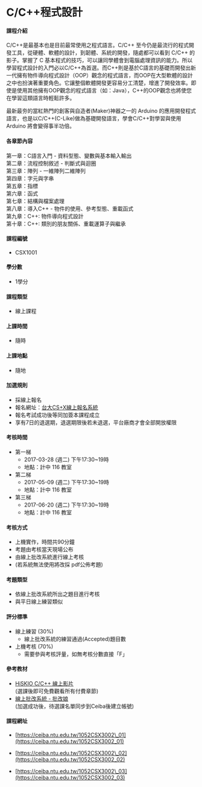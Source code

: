 # C/C++程式設計

#### 課程介紹

C/C++是最基本也是目前最常使用之程式語言。C/C++ 至今仍是最流行的程式開發工具，從硬體、軟體的設計，到韌體、系統的開發，隨處都可以看到 C/C++ 的影子。掌握了 C 基本程式的技巧，可以讓同學體會到電腦處理資訊的能力。所以學習程式設計的入門必以C/C++為首選。而C++則是基於C語言的基礎而開發出新一代擁有物件導向程式設計（OOP）觀念的程式語言，而OOP在大型軟體的設計之中也扮演著重要角色。它讓整個軟體開發更容易分工清楚，增進了開發效率。即使是使用其他擁有OOP觀念的程式語言（如：Java），C++的OOP觀念也將使您在學習這類語言時輕鬆許多。

最新最夯的當紅熱門的創客與自造者\(Maker\)神器之一的 Arduino 的應用開發程式語言，也是以C/C++\(C-Like\)做為基礎開發語言，學會C/C++對學習與使用 Arduino 將會變得事半功倍。

#### 各章節內容

第一章：C語言入門 - 資料型態、變數與基本輸入輸出  
第二章：流程控制敘述 - 判斷式與迴圈  
第三章：陣列 - 一維陣列二維陣列  
第四章：字元與字串  
第五章：指標  
第六章：函式  
第七章：結構與檔案處理  
第八章：導入C++ - 物件的使用、參考型態、重載函式  
第九章：C++: 物件導向程式設計  
第十章：C++: 類別的朋友關係、重載運算子與繼承

#### 課程編號

* CSX1001

#### 學分數

* 1學分

#### 課程類型

* 線上課程

#### 上課時間

* 隨時

#### 上課地點

* 隨地

#### 加選規則

* 採線上報名
* 報名網址：[台大CS+X線上報名系統](https://csx.aca.ntu.edu.tw/course)
* 報名考試成功後等同加簽本課程成立 
* 享有7日的退選期，退選期限後若未退選，平台廠商才會全部開放權限

#### 考核時間

* 第一梯
  * 2017-03-28 \(週二\) 下午17:30~19時
  * 地點：計中 116 教室
* 第二梯
  * 2017-05-09 \(週二\) 下午17:30~19時
  * 地點：計中 116 教室
* 第三梯
  * 2017-06-20 \(週二\) 下午17:30~19時
  * 地點：計中 116 教室 

#### 考核方式

* 上機實作，時間共90分鐘
* 考題由考核當天現場公布
* 由線上批改系統進行線上考核 
* \(若系統無法使用將改採 pdf公佈考題\)

#### 考題類型

* 依線上批改系統所出之題目進行考核
* 與平日線上練習類似

#### 評分標準

* 線上練習 \(30%\)
  * 線上批改系統的練習通過\(Accepted\)題目數
* 上機考核 \(70%\)
  * 需要參與考核評量，如無考核分數直接「F」

#### 參考教材

* [HiSKIO C/C++ 線上影片](https://hiskio.com/course/71) <br>\(選課後即可免費觀看所有付費章節\)
* [線上批改系統 - 批改娘 ](http://140.112.90.112)
<br>\(加選成功後，待選課名單同步到Ceiba後建立帳號\)



#### 課程網址

* [https://ceiba.ntu.edu.tw/1052CSX3002\_01](https://ceiba.ntu.edu.tw/1052CSX3002_01)

* [https://ceiba.ntu.edu.tw/1052CSX3002\_02](https://ceiba.ntu.edu.tw/1052CSX3002_02)

* [https://ceiba.ntu.edu.tw/1052CSX3002\_03](https://ceiba.ntu.edu.tw/1052CSX3002_03)



